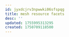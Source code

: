 ```yaml
---
id: jyxdcjrv3npwwki06sfspqg
title: mesh resource facets
desc: ''
updated: 1755995313295
created: 1750709118500
---
```



